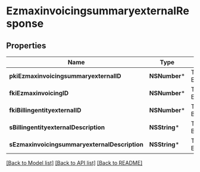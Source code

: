 # EzmaxinvoicingsummaryexternalResponse

## Properties
Name | Type | Description | Notes
------------ | ------------- | ------------- | -------------
**pkiEzmaxinvoicingsummaryexternalID** | **NSNumber*** | The unique ID of the Ezmaxinvoicingsummaryexternal | [optional] 
**fkiEzmaxinvoicingID** | **NSNumber*** | The unique ID of the Ezmaxinvoicing | [optional] 
**fkiBillingentityexternalID** | **NSNumber*** | The unique ID of the Billingentityexternal | 
**sBillingentityexternalDescription** | **NSString*** | The description of the Billingentityexternal | 
**sEzmaxinvoicingsummaryexternalDescription** | **NSString*** | The description of the Ezmaxinvoicingsummaryexternal | 

[[Back to Model list]](../README.md#documentation-for-models) [[Back to API list]](../README.md#documentation-for-api-endpoints) [[Back to README]](../README.md)


